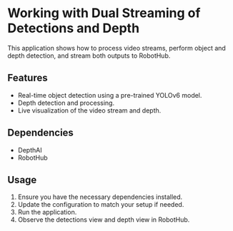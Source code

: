 # Working with Dual Streaming of Detections and Depth

This application shows how to process video streams, perform object and depth detection, and stream both outputs to RobotHub.

## Features

- Real-time object detection using a pre-trained YOLOv6 model.
- Depth detection and processing.
- Live visualization of the video stream and depth.

## Dependencies

- DepthAI
- RobotHub

## Usage 

1. Ensure you have the necessary dependencies installed.
2. Update the configuration to match your setup if needed.
3. Run the application.
4. Observe the detections view and depth view in RobotHub.